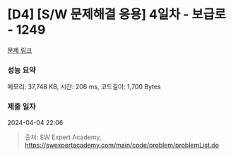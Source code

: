 # [D4] [S/W 문제해결 응용] 4일차 - 보급로 - 1249 

[문제 링크](https://swexpertacademy.com/main/code/problem/problemDetail.do?contestProbId=AV15QRX6APsCFAYD) 

### 성능 요약

메모리: 37,748 KB, 시간: 206 ms, 코드길이: 1,700 Bytes

### 제출 일자

2024-04-04 22:06



> 출처: SW Expert Academy, https://swexpertacademy.com/main/code/problem/problemList.do